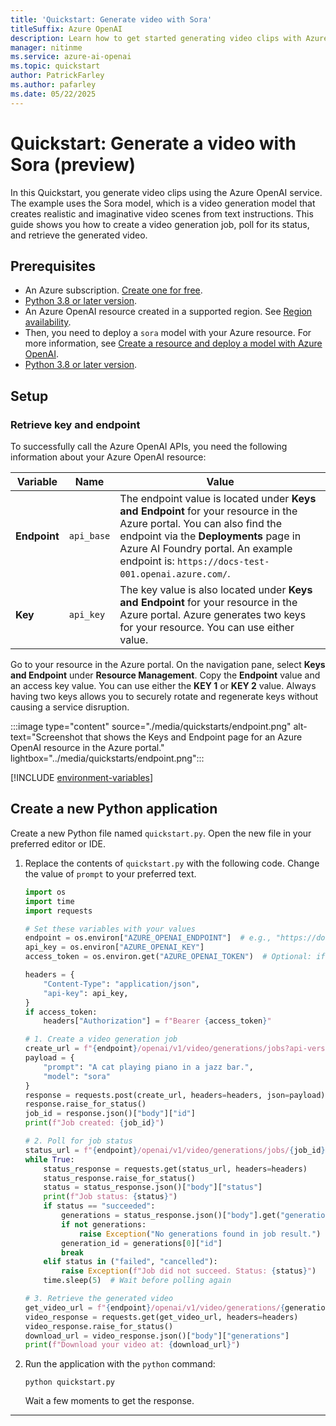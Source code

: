 ```yaml
---
title: 'Quickstart: Generate video with Sora'
titleSuffix: Azure OpenAI
description: Learn how to get started generating video clips with Azure OpenAI.
manager: nitinme
ms.service: azure-ai-openai
ms.topic: quickstart
author: PatrickFarley
ms.author: pafarley
ms.date: 05/22/2025
---
```


# Quickstart: Generate a video with Sora (preview)

In this Quickstart, you generate video clips using the Azure OpenAI service. The example uses the Sora model, which is a video generation model that creates realistic and imaginative video scenes from text instructions. This guide shows you how to create a video generation job, poll for its status, and retrieve the generated video.


## Prerequisites

- An Azure subscription. <a href="https://azure.microsoft.com/free/ai-services" target="_blank">Create one for free</a>.
- <a href="https://www.python.org/" target="_blank">Python 3.8 or later version</a>.
- An Azure OpenAI resource created in a supported region. See [Region availability](/azure/ai-services/openai/concepts/models#model-summary-table-and-region-availability).
- Then, you need to deploy a `sora` model with your Azure resource. For more information, see [Create a resource and deploy a model with Azure OpenAI](./how-to/create-resource.md).
- [Python 3.8 or later version](https://www.python.org/).


## Setup

### Retrieve key and endpoint

To successfully call the Azure OpenAI APIs, you need the following information about your Azure OpenAI resource:

| Variable | Name | Value |
|---|---|---|
| **Endpoint** | `api_base` | The endpoint value is located under **Keys and Endpoint** for your resource in the Azure portal. You can also find the endpoint via the **Deployments** page in Azure AI Foundry portal. An example endpoint is: `https://docs-test-001.openai.azure.com/`. |
| **Key** | `api_key` | The key value is also located under **Keys and Endpoint** for your resource in the Azure portal. Azure generates two keys for your resource. You can use either value. |

Go to your resource in the Azure portal. On the navigation pane, select **Keys and Endpoint** under **Resource Management**. Copy the **Endpoint** value and an access key value. You can use either the **KEY 1** or **KEY 2** value. Always having two keys allows you to securely rotate and regenerate keys without causing a service disruption.

:::image type="content" source="./media/quickstarts/endpoint.png" alt-text="Screenshot that shows the Keys and Endpoint page for an Azure OpenAI resource in the Azure portal." lightbox="../media/quickstarts/endpoint.png":::



[!INCLUDE [environment-variables](./includes/environment-variables.md)]



## Create a new Python application

Create a new Python file named `quickstart.py`. Open the new file in your preferred editor or IDE.
1. Replace the contents of `quickstart.py` with the following code. Change the value of `prompt` to your preferred text.
    
    ```python
    import os
    import time
    import requests
    
    # Set these variables with your values
    endpoint = os.environ["AZURE_OPENAI_ENDPOINT"]  # e.g., "https://docs-test-001.openai.azure.com"
    api_key = os.environ["AZURE_OPENAI_KEY"]
    access_token = os.environ.get("AZURE_OPENAI_TOKEN")  # Optional: if using Azure AD auth
    
    headers = {
        "Content-Type": "application/json",
        "api-key": api_key,
    }
    if access_token:
        headers["Authorization"] = f"Bearer {access_token}"
    
    # 1. Create a video generation job
    create_url = f"{endpoint}/openai/v1/video/generations/jobs?api-version=preview"
    payload = {
        "prompt": "A cat playing piano in a jazz bar.",
        "model": "sora"
    }
    response = requests.post(create_url, headers=headers, json=payload)
    response.raise_for_status()
    job_id = response.json()["body"]["id"]
    print(f"Job created: {job_id}")
    
    # 2. Poll for job status
    status_url = f"{endpoint}/openai/v1/video/generations/jobs/{job_id}?api-version=preview"
    while True:
        status_response = requests.get(status_url, headers=headers)
        status_response.raise_for_status()
        status = status_response.json()["body"]["status"]
        print(f"Job status: {status}")
        if status == "succeeded":
            generations = status_response.json()["body"].get("generations", [])
            if not generations:
                raise Exception("No generations found in job result.")
            generation_id = generations[0]["id"]
            break
        elif status in ("failed", "cancelled"):
            raise Exception(f"Job did not succeed. Status: {status}")
        time.sleep(5)  # Wait before polling again
    
    # 3. Retrieve the generated video
    get_video_url = f"{endpoint}/openai/v1/video/generations/{generation_id}?api-version=preview"
    video_response = requests.get(get_video_url, headers=headers)
    video_response.raise_for_status()
    download_url = video_response.json()["body"]["generations"]
    print(f"Download your video at: {download_url}")
    ```
1. Run the application with the `python` command:

    ```console
    python quickstart.py
    ```

    Wait a few moments to get the response.

---
